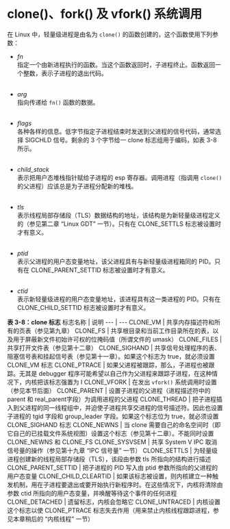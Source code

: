 # clone()、fork() 及 vfork() 系统调用

在 Linux 中，轻量级进程是由名为 `clone()` 的函数创建的，这个函数使用下列参数：

* *fn*  
指定一个由新进程执行的函数。当这个函数返回时，子进程终止。函数返回一个整数，表示子进程的退出代码。  
&emsp;

* *arg*  
指向传递给 `fn()` 函数的数据。  
&emsp;

* *flags*  
各种各样的信息。低字节指定子进程结束时发送到父进程的信号代码，通常选择 SIGCHLD 信号。剩余的 3 个字节给一 clone 标志组用于编码，如表 3-8 所示。  
&emsp;

* *child_stack*  
表示把用户态堆栈指针赋给子进程的 esp 寄存器。调用进程（指调用 `clone()` 的父进程）应该总是为子进程分配新的堆栈。  
&emsp;

* *tls*  
表示线程局部存储段（TLS）数据结构的地址，该结构是为新轻量级进程定义的（参见第二章 “Linux GDT” 一节）。只有在 CLONE_SETTLS 标志被设置时才有意义。  
&emsp;

* *ptid*  
表示父进程的用户态变量地址，该父进程具有与新轻量级进程箱同的 PID。只有在 CLONE_PARENT_SETTID 标志被设置时才有意义。  
&emsp;

* *ctid*  
表示新轻量级进程的用户态变量地址，该进程具有这一类进程的 PID。只有在 CLONE_CHILD_SETTID 标志被设置时才有意义。
&emsp;

**表 3-8：clone 标志**
标志名称 | 说明
--- | ---
CLONE_VM | 共享内存描述符和所有的页表（参见第九章）
CLONE_FS | 共享根目录和当前工作目录所在的表，以及用于屏蔽新文件初始许可权的位掩码值（所谓文件的 umask）
CLONE_FILES | 共享打开文件表（参见第十二章）
CLONE_SIGHAND | 共享信号处理程序的表、阻塞信号表和挂起信号表（参见第十一章）。如果这个标志为 true，就必须设置 CLONE_VM 标志
CLONE_PTRACE | 如果父进程被跟踪，那么，子进程也被跟踪。无其是 debugger 程序可能希望以自己作为父进程来跟踪子进程，在这种情况下，内核把该标志强置为 I
CLONE_VFORK | 在发出 `vfork()` 系统调用时设置（参见本节后面）
CLONE_PARENT | 设置子进程的父进程（进程描述符中的 parent 和 real_parent字段）为调用进程的父进程
CLONE_THREAD | 把子进程插入到父进程的同一线程组中，并迫使子进程共享交进程的信号描述符。因此也设置子进程的 tgid 字段和 group_leader 字段。如果这个标志位为 true，就必须设置 CLONE_SIGHAND 标志
CLONE_NEWNS | 当 clone 需要自己的命名空间时（即它自己的已挂载文件系统视图）设置这个标志（参见第十二章）。不能同时设置 CLONE_NEWNS 和 CLONE_FS
CLONE_SYSVSEM | 共享 System V IPC 取消信号量的操作（参见第十九章 “IPC 信号量” 一节）
CLONE_SETTLS | 为轻量级进程创建新的线程局部存储段（TLS），该段由参数 tls 所指向的结构进行描述
CLONE_PARENT_SETTID | 把子进程的 PID 写入由 ptid 参数所指向的父进程的用户态变量
CLONE_CHILD_CLEARTID | 如果该标志被设置，则内核建立一种触发机制，用在子进程要退出或要开始执行新程序时。在这些情况下，内核将清除由参数 ctid 所指向的用户态变量，并唤醒等待这个事件的任何进程
CLONE_DETACHED | 遗留标志，内核会忽略它
CLONE_UNTRACED | 内核设置这个标志以使 CLONE_PTRACE 标志失去作用（用来禁止内核线程跟踪进程，参见本章稍后的 “内核线程” 一节）


